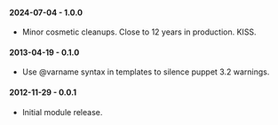 #### 2024-07-04 - 1.0.0
* Minor cosmetic cleanups. Close to 12 years in production. KISS.

#### 2013-04-19 - 0.1.0
* Use @varname syntax in templates to silence puppet 3.2 warnings.

#### 2012-11-29 - 0.0.1
* Initial module release.

